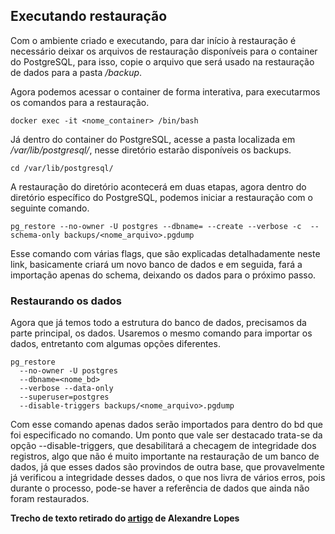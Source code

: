 ## Executando restauração

Com o ambiente criado e executando, para dar início à restauração é necessário deixar os arquivos de restauração disponíveis para o container do PostgreSQL, para isso, copie o arquivo que será usado na restauração de dados para a pasta _/backup_.

Agora podemos acessar o container de forma interativa, para executarmos os comandos para a restauração.

`docker exec -it <nome_container> /bin/bash`

Já dentro do container do PostgreSQL, acesse a pasta localizada em _/var/lib/postgresql/_, nesse diretório estarão disponíveis os backups.

`cd /var/lib/postgresql/`

A restauração do diretório acontecerá em duas etapas, agora dentro do diretório específico do PostgreSQL, podemos iniciar a restauração com o seguinte comando.

```
pg_restore --no-owner -U postgres --dbname= --create --verbose -c  --schema-only backups/<nome_arquivo>.pgdump
```

Esse comando com várias flags, que são explicadas detalhadamente neste link, basicamente criará um novo banco de dados e em seguida, fará a importação apenas do schema, deixando os dados para o próximo passo.


### Restaurando os dados

Agora que já temos todo a estrutura do banco de dados, precisamos da parte principal, os dados. Usaremos o mesmo comando para importar os dados, entretanto com algumas opções diferentes.

```
pg_restore 
  --no-owner -U postgres 
  --dbname=<nome_bd> 
  --verbose --data-only 
  --superuser=postgres
  --disable-triggers backups/<nome_arquivo>.pgdump
```

Com esse comando apenas dados serão importados para dentro do bd que foi especificado no comando. Um ponto que vale ser destacado trata-se da opção --disable-triggers, que desabilitará a checagem de integridade dos registros, algo que não é muito importante na restauração de um banco de dados, já que esses dados são provindos de outra base, que provavelmente já verificou a integridade desses dados, o que nos livra de vários erros, pois durante o processo, pode-se haver a referência de dados que ainda não foram restaurados.

__Trecho de texto retirado do [artigo](https://dev.to/alexandrel0pes/restauracao-de-bd-postgresql-docker-30oa) de Alexandre Lopes__ 